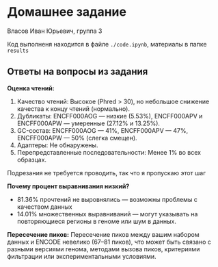 # Домашнее задание 
$\text{Власов Иван Юрьевич, группа 3}$

Код выполненя находится в файле `./code.ipynb`, материалы в папке `results`

## Ответы на вопросы из задания

**Оценка чтений:**

1. Качество чтений: Высокое (Phred > 30), но небольшое снижение качества к концу чтений (нормально).
2. Дубликаты: ENCFF000AOG — низкие (5.53%), ENCFF000APV и ENCFF000APW — умеренные (27.12% и 13.25%).
3. GC-состав: ENCFF000AOG — 41%, ENCFF000APV — 47%, ENCFF000APW — 50% (слегка смещен).
4. Адаптеры: Не обнаружены.
5. Перепредставленные последовательности: Менее 1% во всех образцах.

Подрезания не требуется проводить, так что я пропускаю этот шаг

**Почему процент выравнивания низкий?**

- 81.36% прочтений не выровнялись — возможны проблемы с качеством данных
- 14.01% множественных выравниваний — могут указывать на повторяющиеся регионы в геноме или шум в данных.

**Пересечение пиков:**
Пересечение пиков между вашим набором данных и ENCODE невелико (67–81 пиков), что может быть связано с разными версиями генома, методами вызова пиков, критериями фильтрации или экспериментальными условиями.
